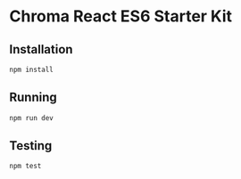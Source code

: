 # Chroma React ES6 Starter Kit

## Installation

```bash
npm install
```

## Running

```bash
npm run dev
```

## Testing

```bash
npm test
```
